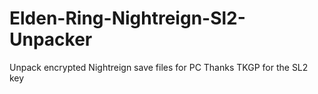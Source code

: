 # Elden-Ring-Nightreign-Sl2-Unpacker
Unpack encrypted Nightreign save files for PC
Thanks TKGP for the SL2 key
